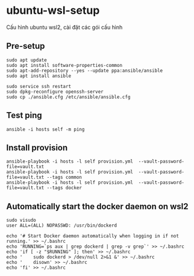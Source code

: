 # ubuntu-wsl-setup

Cấu hình ubuntu wsl2, cài đặt các gói cấu hình

## Pre-setup

    sudo apt update
    sudo apt install software-properties-common
    sudo apt-add-repository --yes --update ppa:ansible/ansible
    sudo apt install ansible

    sudo service ssh restart
    sudo dpkg-reconfigure openssh-server
    sudo cp ./ansible.cfg /etc/ansible/ansible.cfg

## Test ping

    ansible -i hosts self -m ping

## Install provision

    ansible-playbook -i hosts -l self provision.yml  --vault-password-file=vault.txt
    ansible-playbook -i hosts -l self provision.yml  --vault-password-file=vault.txt --tags common
    ansible-playbook -i hosts -l self provision.yml  --vault-password-file=vault.txt --tags docker

## Automatically start the docker daemon on wsl2

    sudo visudo
    user ALL=(ALL) NOPASSWD: /usr/bin/dockerd

    echo '# Start Docker daemon automatically when logging in if not running.' >> ~/.bashrc
    echo 'RUNNING=`ps aux | grep dockerd | grep -v grep`' >> ~/.bashrc
    echo 'if [ -z "$RUNNING" ]; then' >> ~/.bashrc
    echo '    sudo dockerd > /dev/null 2>&1 &' >> ~/.bashrc
    echo '    disown' >> ~/.bashrc
    echo 'fi' >> ~/.bashrc

